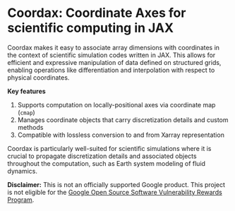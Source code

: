 # Coordax: Coordinate Axes for scientific computing in JAX

Coordax makes it easy to associate array dimensions with coordinates in the context of scientific simulation codes written in JAX. This allows for efficient and expressive manipulation of data defined on structured grids, enabling operations like differentiation and interpolation with respect to physical coordinates.

**Key features**

1. Supports computation on locally-positional axes via coordinate map (`cmap`)
2. Manages coordinate objects that carry discretization details and custom methods
3. Compatible with lossless conversion to and from Xarray representation

Coordax is particularly well-suited for scientific simulations where it is crucial to propagate discretization details and associated objects throughout the computation, such as Earth system modeling of fluid dynamics.

**Disclaimer:**
This is not an officially supported Google product. This project is not
eligible for the [Google Open Source Software Vulnerability Rewards
Program](https://bughunters.google.com/open-source-security).

